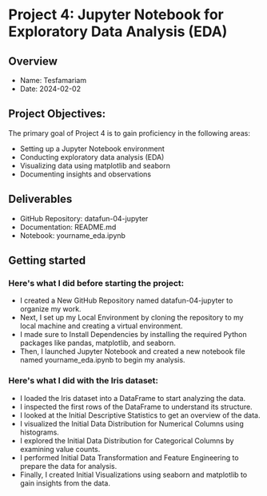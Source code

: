 # Project 4: Jupyter Notebook for Exploratory Data Analysis (EDA)

## Overview
+  Name: Tesfamariam
+  Date: 2024-02-02

## Project Objectives:
The primary goal of Project 4 is to gain proficiency in the following areas:
+ Setting up a Jupyter Notebook environment
+  Conducting exploratory data analysis (EDA)
+  Visualizing data using matplotlib and seaborn
+  Documenting insights and observations
 
## Deliverables

+  GitHub Repository: datafun-04-jupyter
+  Documentation: README.md
+  Notebook: yourname_eda.ipynb
  
## Getting started
### Here's what I did before starting the project:

+ I created a New GitHub Repository named datafun-04-jupyter to organize my work.
+ Next, I set up my Local Environment by cloning the repository to my local machine and creating a virtual environment.
+ I made sure to Install Dependencies by installing the required Python packages like pandas, matplotlib, and seaborn.
+ Then, I launched Jupyter Notebook and created a new notebook file named yourname_eda.ipynb to begin my analysis.
### Here's what I did with the Iris dataset:

+ I loaded the Iris dataset into a DataFrame to start analyzing the data.
+ I inspected the first rows of the DataFrame to understand its structure.
+ I looked at the Initial Descriptive Statistics to get an overview of the data.
+ I visualized the Initial Data Distribution for Numerical Columns using histograms.
+ I explored the Initial Data Distribution for Categorical Columns by examining value counts.
+ I performed Initial Data Transformation and Feature Engineering to prepare the data for analysis.
+ Finally, I created Initial Visualizations using seaborn and matplotlib to gain insights from the data.
